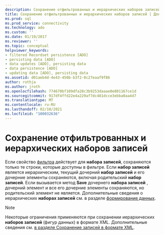 ```yaml
---
description: Сохранение отфильтрованных и иерархических наборов записей
title: Сохранение отфильтрованных и иерархических наборов записей | Документация Майкрософт
ms.prod: sql
ms.prod_service: connectivity
ms.technology: ado
ms.custom: ''
ms.date: 01/19/2017
ms.reviewer: ''
ms.topic: conceptual
helpviewer_keywords:
- filtered Recordset persistence [ADO]
- persisting data [ADO]
- data updates [ADO], persisting data
- data persistence [ADO]
- updating data [ADO], persisting data
ms.assetid: d01aeb4d-4e43-450b-b3f2-0c27eaaf9f86
author: rothja
ms.author: jroth
ms.openlocfilehash: 774670bf109dfa28c3b9253daaae0e801167ce1d
ms.sourcegitcommit: 917df4ffd22e4a229af7dc481dcce3ebba0aa4d7
ms.translationtype: MT
ms.contentlocale: ru-RU
ms.lasthandoff: 02/10/2021
ms.locfileid: "100032636"
---
```

# <a name="persisting-filtered-and-hierarchical-recordsets"></a>Сохранение отфильтрованных и иерархических наборов записей
Если свойство [фильтра](../../../ado/reference/ado-api/filter-property.md) действует для **набора записей**, сохраняются только те строки, которые доступны в фильтре. Если **набор записей** является иерархическим, текущий дочерний **набор записей** и его дочерние элементы сохраняются, включая родительский **набор записей**. Если вызывается метод **Save** дочернего **набора записей** , дочерний элемент и все его дочерние элементы сохраняются, но родительский элемент не является. Дополнительные сведения о иерархических **наборах записей** см. в разделе [формирование данных](../../../ado/guide/data/data-shaping.md).  
  
> [!NOTE]
>  Некоторые ограничения применяются при сохранении иерархических **наборов записей** (фигур данных) в формате XML. Дополнительные сведения см. [в разделе Сохранение записей в формате XML](../../../ado/guide/data/persisting-records-in-xml-format.md).
